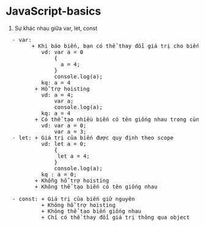 # JavaScript-basics
1. Sự khác nhau giữa var, let, const 
  <pre>
  - var: 
        + Khi báo biến, bạn có thể thay đổi giá trị cho biến ở bất kì ' trong hay ngoài scope ' ( scope nghĩa là {} )
           vd: var a = 0 
               {
                 a = 4;
               }
               console.log(a);
           kq: a = 4
         + Hỗ trợ hoisting
           vd: a = 4;
               var a;
               console.log(a);
           kq: a = 4  
         + Có thể tạo nhiều biến có tên giống nhau trong cùng 1 scope
           vd: var a = 0;
               var a = 3;
  - let: + Giá trị của biến được quy định theo scope
           vd: let a = 0;
               {
                let a = 4;
               }
               console.log(a);
           kq : a = 0;
         + Khỗng hỗ trợ hoisting
         + Không thể tạo biến có tên giống nhau
         
  - const: + Giá trị của biến giữ nguyên
           + Không hỗ trợ hoisting
           + Không thể tạo biến giống nhau
           + Chỉ có thể thay đổi giá trị thông qua object
  </pre>
